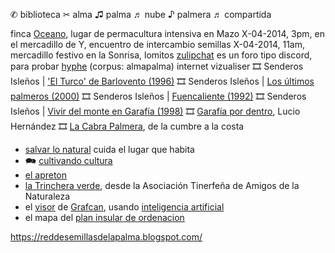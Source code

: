 
✆ biblioteca ✂ alma ♫ palma
♬ nube ♪ palmera ♬ compartida

finca [Oceano](http://por-ej-aqui-sitio-web), lugar de permacultura intensiva en Mazo
X-04-2014, 3pm, en el mercadillo de Y, encuentro de intercambio semillas
X-04-2014, 11am, mercadillo festivo en la Sonrisa, lomitos
[zulipchat](https://almapalma.zulipchat.com/) es un foro tipo discord, para probar
[hyphe](https://hyphe.medialab.sciences-po.fr/demo) (corpus: almapalma) internet vizualiser
🎞 Senderos Isleños | ['El Turco' de Barlovento (1996)](https://www.youtube.com/watch?v=kAsAxanRwMo)
🎞 Senderos Isleños | [Los últimos palmeros (2000)](https://www.youtube.com/watch?v=w-cyc_x0Vqo)
🎞 Senderos Isleños | [Fuencaliente (1992)](https://www.youtube.com/watch?v=bQP5Jb76F58)
🎞 Senderos Isleños | [Vivir del monte en Garafía (1998)](https://www.youtube.com/watch?v=ZITZVc8oTyI)
🎞 [Garafía por dentro](https://www.youtube.com/watch?v=DIOlWsv4JRc), Lucio Hernández
🎞 [La Cabra Palmera](https://www.youtube.com/watch?v=Gz6vGOu4n0U), de la cumbre a la costa

- [salvar lo natural](https://salvar-lo-natural.es/) cuida el lugar que habita
-  🗪 [cultivando cultura](https://chat.whatsapp.com/CN1gk8t3D19BidWPD4cViB)
- [el apreton](https://www.instagram.com/elapreton.es/)
- [la Trinchera verde](https://www.ivoox.com/en/podcast-trinchera-verde_sq_f1834721_1.html), desde la Asociación Tinerfeña de Amigos de la Naturaleza
- el [visor](https://visor.grafcan.es/visorweb/) de [Grafcan](https://www.grafcan.es/), usando [inteligencia artificial](https://www.grafcan.es/ia_territorial)
- el mapa del [plan insular de ordenacion](https://lapalma.maps.arcgis.com/apps/Viewer/index.html?appid=348a9b73db2c416cb509d49e6d982cc9#!)

https://reddesemillasdelapalma.blogspot.com/
